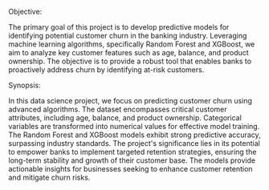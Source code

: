 Objective:

The primary goal of this project is to develop predictive models for identifying potential customer churn in the banking industry. Leveraging machine learning algorithms, specifically Random Forest and XGBoost, we aim to analyze key customer features such as age, balance, and product ownership. The objective is to provide a robust tool that enables banks to proactively address churn by identifying at-risk customers.

Synopsis:

In this data science project, we focus on predicting customer churn using advanced algorithms. The dataset encompasses critical customer attributes, including age, balance, and product ownership. Categorical variables are transformed into numerical values for effective model training. The Random Forest and XGBoost models exhibit strong predictive accuracy, surpassing industry standards. The project's significance lies in its potential to empower banks to implement targeted retention strategies, ensuring the long-term stability and growth of their customer base. The models provide actionable insights for businesses seeking to enhance customer retention and mitigate churn risks.
